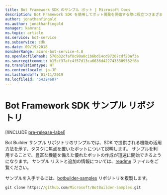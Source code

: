 ```yaml
---
title: Bot Framework SDK のサンプル ボット | Microsoft Docs
description: Bot Framework SDK を使用してボット開発を開始する際に役立つさまざまなサンプル ボットについて説明します。
author: jonathanfingold
ms.author: jonathanfingold
manager: kamrani
ms.topic: article
ms.service: bot-service
ms.subservice: sdk
ms.date: 09/19/2018
monikerRange: azure-bot-service-4.0
ms.openlocfilehash: 576b32cfaf8c98a0c1b6bd14cd97207cdf20af3a
ms.sourcegitcommit: b15cf37afc4f57d13ca6636d4227433809562f8b
ms.translationtype: HT
ms.contentlocale: ja-JP
ms.lasthandoff: 01/11/2019
ms.locfileid: "54224687"
---
```

# <a name="bot-framework-sdk-samples-repo"></a>Bot Framework SDK サンプル リポジトリ
[!INCLUDE [pre-release-label](includes/pre-release-label.md)]

Bot Builder サンプル リポジトリのサンプルでは、SDK で提供される機能の活用方法を示す、タスクに焦点を置いたボットについて説明します。 サンプルを利用することで、豊富な機能を備えた優れたボットの作成が迅速に開始できるようになります。
サンプル リストと追加の情報については、[readme](https://aka.ms/bot-samples-readme) ファイルをご覧ください。

サンプルを入手するには、[botbuilder-samples](https://github.com/Microsoft/botbuilder-samples) リポジトリを複製します。

```cmd
git clone https://github.com/Microsoft/BotBuilder-Samples.git
```

